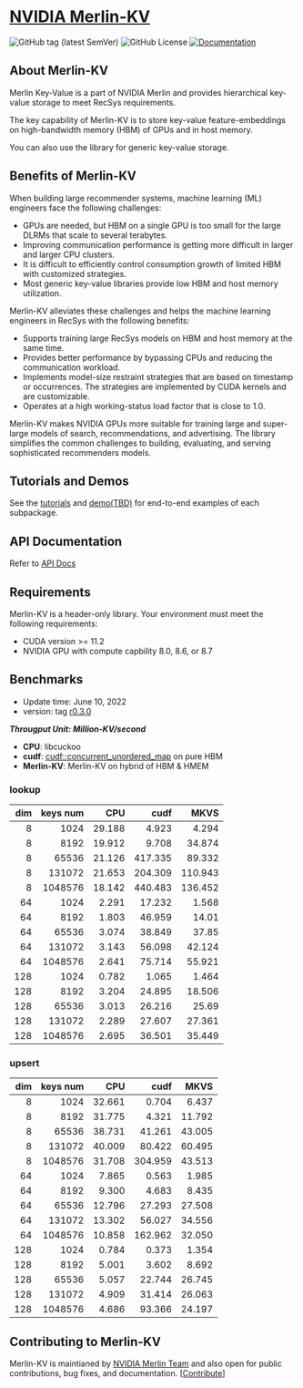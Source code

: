 # [NVIDIA Merlin-KV](https://github.com/NVIDIA-Merlin/merlin-kv)

![GitHub tag (latest SemVer)](https://img.shields.io/github/v/tag/NVIDIA-Merlin/merlin-kv?sort=semver)
![GitHub License](https://img.shields.io/github/license/NVIDIA-Merlin/merlin-kv)
[![Documentation](https://img.shields.io/badge/documentation-blue.svg)](https://nvidia-merlin.github.io/merlin-kv/master/README.html)

## About Merlin-KV

Merlin Key-Value is a part of NVIDIA Merlin and provides hierarchical key-value storage to meet RecSys requirements.

The key capability of Merlin-KV is to store key-value feature-embeddings on high-bandwidth memory (HBM) of GPUs and in host memory.

You can also use the library for generic key-value storage.

## Benefits of Merlin-KV

When building large recommender systems, machine learning (ML) engineers face the following challenges:

- GPUs are needed, but HBM on a single GPU is too small for the large DLRMs that scale to several terabytes.
- Improving communication performance is getting more difficult in larger and larger CPU clusters.
- It is difficult to efficiently control consumption growth of limited HBM with customized strategies.
- Most generic key-value libraries provide low HBM and host memory utilization.

Merlin-KV alleviates these challenges and helps the machine learning engineers in RecSys with the following benefits:

- Supports training large RecSys models on HBM and host memory at the same time.
- Provides better performance by bypassing CPUs and reducing the communication workload.
- Implements model-size restraint strategies that are based on timestamp or occurrences.
  The strategies are implemented by CUDA kernels and are customizable.
- Operates at a high working-status load factor that is close to 1.0.

Merlin-KV makes NVIDIA GPUs more suitable for training large and super-large models of search, recommendations, and advertising.
The library simplifies the common challenges to building, evaluating, and serving sophisticated recommenders models.

## Tutorials and Demos

See the [tutorials](docs/api_docs/html/index.html) and [demo(TBD)](cpp/tests/merlin_hashtable_test.cc.cu) for end-to-end examples of each subpackage.

## API Documentation

Refer to [API Docs](docs/api_docs/)

## Requirements

Merlin-KV is a header-only library. Your environment must meet the following requirements:

- CUDA version >= 11.2
- NVIDIA GPU with compute capbility 8.0, 8.6, or 8.7

## Benchmarks

* Update time: June 10, 2022
* version: tag [r0.3.0](https://github.com/NVIDIA-Merlin/merlin-kv/tree/r0.3.0)

***Througput Unit: Million-KV/second***
- **CPU**: libcuckoo
- **cudf**: [cudf::concurrent_unordered_map](https://github.com/rapidsai/cudf/blob/branch-22.08/cpp/src/hash/concurrent_unordered_map.cuh) on pure HBM
- **Merlin-KV**: Merlin-KV on hybrid of HBM & HMEM

### **lookup**

|   dim |   keys num |    CPU |    cudf |    MKVS |
|------:|-----------:|-------:|--------:|--------:|
|     8 |       1024 | 29.188 |   4.923 |   4.294 |
|     8 |       8192 | 19.912 |   9.708 |  34.874 |
|     8 |      65536 | 21.126 | 417.335 |  89.332 |
|     8 |     131072 | 21.653 | 204.309 | 110.943 |
|     8 |    1048576 | 18.142 | 440.483 | 136.452 |
|    64 |       1024 |  2.291 |  17.232 |   1.568 |
|    64 |       8192 |  1.803 |  46.959 |   14.01 |
|    64 |      65536 |  3.074 |  38.849 |   37.85 |
|    64 |     131072 |  3.143 |  56.098 |  42.124 |
|    64 |    1048576 |  2.641 |  75.714 |  55.921 |
|   128 |       1024 |  0.782 |   1.065 |   1.464 |
|   128 |       8192 |  3.204 |  24.895 |  18.506 |
|   128 |      65536 |  3.013 |  26.216 |   25.69 |
|   128 |     131072 |  2.289 |  27.607 |  27.361 |
|   128 |    1048576 |  2.695 |  36.501 |  35.449 |

### **upsert**

|   dim |   keys num |    CPU |    cudf |    MKVS |
|------:|-----------:|-------:|--------:|--------:|
|     8 |       1024 | 32.661 |   0.704 |   6.437 |
|     8 |       8192 | 31.775 |   4.321 |  11.792 |
|     8 |      65536 | 38.731 |  41.261 |  43.005 |
|     8 |     131072 | 40.009 |  80.422 |  60.495 |
|     8 |    1048576 | 31.708 | 304.959 |  43.513 |
|    64 |       1024 |  7.865 |   0.563 |   1.985 |
|    64 |       8192 |  9.300 |   4.683 |   8.435 |
|    64 |      65536 | 12.796 |  27.293 |  27.508 |
|    64 |     131072 | 13.302 |  56.027 |  34.556 |
|    64 |    1048576 | 10.858 | 162.962 |  32.050 |
|   128 |       1024 |  0.784 |   0.373 |   1.354 |
|   128 |       8192 |  5.001 |   3.602 |   8.692 |
|   128 |      65536 |  5.057 |  22.744 |  26.745 |
|   128 |     131072 |  4.909 |  31.414 |  26.063 |
|   128 |    1048576 |  4.686 |  93.366 |  24.197 |

## Contributing to Merlin-KV

Merlin-KV is maintianed by [NVIDIA Merlin Team](https://github.com/NVIDIA-Merlin)
and also open for public contributions, bug fixes, and documentation. [[Contribute](CONTRIBUTING.md)]